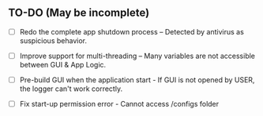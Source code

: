 ## TO-DO (May be incomplete)
- [ ] Redo the complete app shutdown process – Detected by antivirus as suspicious behavior.
- [ ] Improve support for multi-threading – Many variables are not accessible between GUI & App Logic.
- [ ] Pre-build GUI when the application start - If GUI is not opened by USER, the logger can't work correctly.
- [ ] Fix start-up permission error - Cannot access /configs folder

